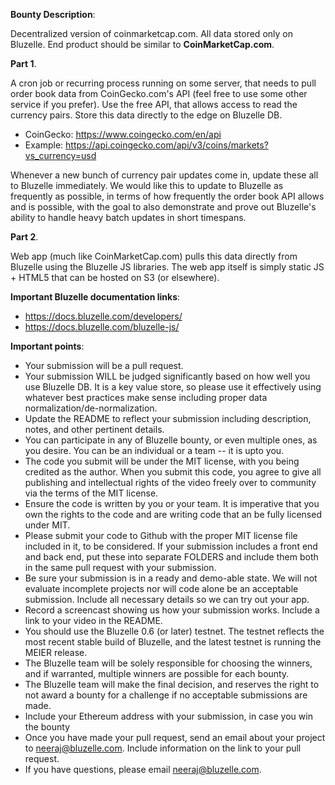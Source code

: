 **Bounty Description**:

Decentralized version of coinmarketcap.com. All data stored only on Bluzelle. End product should be similar to **CoinMarketCap.com**.

**Part 1**. 

A cron job or recurring process running on some server, that needs to pull order book data from CoinGecko.com's API (feel free to use some other service if you prefer). Use the free API, that allows access to read the currency pairs. Store this data directly to the edge on Bluzelle DB. 

- CoinGecko: https://www.coingecko.com/en/api
- Example: https://api.coingecko.com/api/v3/coins/markets?vs_currency=usd

Whenever a new bunch of currency pair updates come in, update these all to Bluzelle immediately. We would like this to update to Bluzelle as frequently as possible, in terms of how frequently the order book API allows and is possible, with the goal to also demonstrate and prove out Bluzelle's ability to handle heavy batch updates in short timespans.

**Part 2**. 

Web app (much like CoinMarketCap.com) pulls this data directly from Bluzelle using the Bluzelle JS libraries. The web app itself is simply static JS + HTML5 that can be hosted on S3 (or elsewhere). 

**Important Bluzelle documentation links**:

- https://docs.bluzelle.com/developers/
- https://docs.bluzelle.com/bluzelle-js/

**Important points**:

- Your submission will be a pull request.
- Your submission WILL be judged significantly based on how well you use Bluzelle DB. It is a key value store, so please use it effectively using whatever best practices make sense including proper data normalization/de-normalization.
- Update the README to reflect your submission including description, notes, and other pertinent details.
- You can participate in any of Bluzelle bounty, or even multiple ones, as you desire. You can be an individual or a team -- it is upto you. 
- The code you submit will be under the MIT license, with you being credited as the author. When you submit this code, you agree to give all publishing and intellectual rights of the video freely over to community via the terms of the MIT license.
- Ensure the code is written by you or your team. It is imperative that you own the rights to the code and are writing code that an be fully licensed under MIT.
- Please submit your code to Github with the proper MIT license file included in it, to be considered. If your submission includes a front end and back end, put these into separate FOLDERS and include them both in the same pull request with your submission.
- Be sure your submission is in a ready and demo-able state. We will not evaluate incomplete projects nor will code alone be an acceptable submission. Include all necessary details so we can try out your app.
- Record a screencast showing us how your submission works. Include a link to your video in the README.
- You should use the Bluzelle 0.6 (or later) testnet. The testnet reflects the most recent stable build of Bluzelle, and the latest testnet is running the MEIER release.
- The Bluzelle team will be solely responsible for choosing the winners, and if warranted, multiple winners are possible for each bounty. 
- The Bluzelle team will make the final decision, and reserves the right to not award a bounty for a challenge if no acceptable submissions are made. 
- Include your Ethereum address with your submission, in case you win the bounty
- Once you have made your pull request, send an email about your project to neeraj@bluzelle.com. Include information on the link to your pull request.
- If you have questions, please email neeraj@bluzelle.com.
